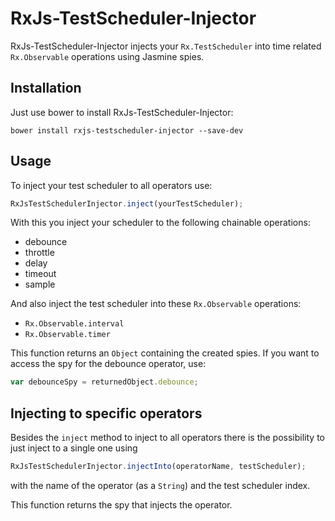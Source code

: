 # RxJs-TestScheduler-Injector

RxJs-TestScheduler-Injector injects your ```Rx.TestScheduler``` into time related ```Rx.Observable``` operations using Jasmine spies.

## Installation

Just use bower to install RxJs-TestScheduler-Injector:

```
bower install rxjs-testscheduler-injector --save-dev
```

## Usage

To inject your test scheduler to all operators use:

```js
RxJsTestSchedulerInjector.inject(yourTestScheduler);
```

With this you inject your scheduler to the following chainable operations:

* debounce
* throttle
* delay
* timeout
* sample

And also inject the test scheduler into these ```Rx.Observable``` operations:

* ```Rx.Observable.interval```
* ```Rx.Observable.timer```

This function returns an ```Object``` containing the created spies. If you want to access the spy for the debounce operator, use:

```js
var debounceSpy = returnedObject.debounce;
```

## Injecting to specific operators

Besides the ```inject``` method to inject to all operators there is the possibility to just inject to a single one using

```js
RxJsTestSchedulerInjector.injectInto(operatorName, testScheduler);
```

with the name of the operator (as a ```String```) and the test scheduler index.

This function returns the spy that injects the operator.
